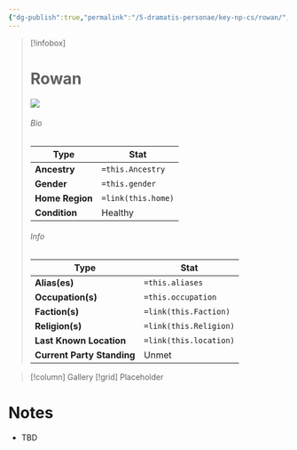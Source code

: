 ```yaml
---
{"dg-publish":true,"permalink":"/5-dramatis-personae/key-np-cs/rowan/","noteIcon":""}
---
```



> [!infobox]
> # Rowan
> ![](https://i.imgur.com/4T39QCg.png)
> ###### Bio
> Type |  Stat |
> ---|---|
> **Ancestry** | `=this.Ancestry` |
> **Gender** | `=this.gender` |
> **Home Region** | `=link(this.home)` |
> **Condition** | Healthy |
> ###### Info
> Type |  Stat |
> ---|---|
> **Alias(es)** | `=this.aliases` |
> **Occupation(s)** | `=this.occupation` |
> **Faction(s)** | `=link(this.Faction)` |
> **Religion(s)** | `=link(this.Religion)` |
> **Last Known Location** | `=link(this.location)` |
> **Current Party Standing** | Unmet |

> [!column] Gallery 
> [!grid] 
> Placeholder

# Notes

- TBD

